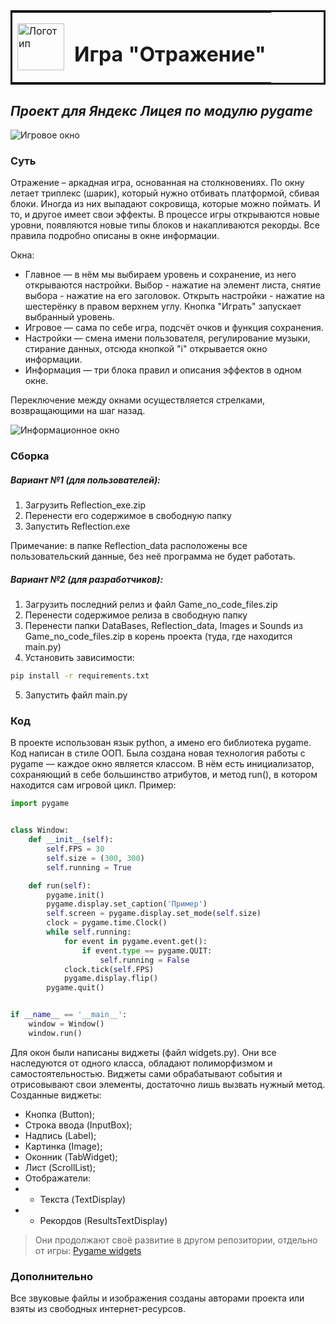 <table bordercolor="none">
  <tr>
    <td>
      <img src="https://thumb.cloud.mail.ru/weblink/thumb/xw1/xufG/NTsCn9B5R" alt="Логотип" width="75" height="75" />
    </td>
    <td>
      <h1>Игра "Отражение"</h1>
    </td>
  </tr>
</table>

## _Проект для Яндекс Лицея по модулю pygame_

![Игровое окно](https://thumb.cloud.mail.ru/weblink/thumb/xw1/mqaw/V33Ntjdj7)

### Суть
Отражение – аркадная игра, основанная на столкновениях. По окну летает триплекс (шарик), который нужно отбивать платформой, сбивая блоки. Иногда из них выпадают сокровища, которые можно поймать. И то, и другое имеет свои эффекты.
В процессе игры открываются новые уровни, появляются новые типы блоков и накапливаются рекорды. Все правила подробно описаны в окне информации.

Окна:
- Главное — в нём мы выбираем уровень и сохранение, из него открываются настройки.
Выбор - нажатие на элемент листа, снятие выбора - нажатие на его заголовок.
Открыть настройки - нажатие на шестерёнку в правом верхнем углу. Кнопка "Играть" запускает выбранный уровень.
- Игровое — сама по себе игра, подсчёт очков и функция сохранения.
- Настройки — смена имени пользователя, регулирование музыки, стирание данных, отсюда кнопкой "i" открывается окно информации.
- Информация — три блока правил и описания эффектов в одном окне.

Переключение между окнами осуществляется стрелками, возвращающими на шаг назад.

![Информационное окно](https://thumb.cloud.mail.ru/weblink/thumb/xw1/s8Xs/G8kYmY9oj)

### Сборка
##### Вариант №1 (для пользователей):
1. Загрузить Reflection_exe.zip
2. Перенести его содержимое в свободную папку
3. Запустить Reflection.exe

Примечание: в папке Reflection_data расположены все пользовательский данные, без неё программа не будет работать.

##### Вариант №2 (для разработчиков):
1. Загрузить последний релиз и файл Game_no_code_files.zip
2. Перенести содержимое релиза в свободную папку
3. Перенести папки DataBases, Reflection_data, Images и Sounds из Game_no_code_files.zip в корень проекта (туда, где находится main.py)
4. Установить зависимости:
```sh
pip install -r requirements.txt
```
5. Запустить файл main.py

### Код

В проекте использован язык python, а имено его библиотека pygame. Код написан в стиле ООП.
Была создана новая технология работы с pygame — каждое окно является классом. В нём есть инициализатор, сохраняющий в себе большинство атрибутов, и метод run(), в котором находится сам игровой цикл.
Пример:
```python
import pygame


class Window:
    def __init__(self):
        self.FPS = 30
        self.size = (300, 300)
        self.running = True

    def run(self):
        pygame.init()
        pygame.display.set_caption('Пример')
        self.screen = pygame.display.set_mode(self.size)
        clock = pygame.time.Clock()
        while self.running:
            for event in pygame.event.get():
                if event.type == pygame.QUIT:
                    self.running = False
            clock.tick(self.FPS)
            pygame.display.flip()
        pygame.quit()


if __name__ == '__main__':
    window = Window()
    window.run()
```

Для окон были написаны виджеты (файл widgets.py). Они все наследуются от одного класса, обладают полиморфизмом и самостоятельностью. Виджеты сами обрабатывают события и отрисовывают свои элементы, достаточно лишь вызвать нужный метод.
Созданные виджеты:
- Кнопка (Button);
- Строка ввода (InputBox);
- Надпись (Label);
- Картинка (Image);
- Оконник (TabWidget);
- Лист (ScrollList);
- Отображатели: 
- - Текста (TextDisplay)
- - Рекордов (ResultsTextDisplay)

> Они продолжают своё развитие в другом репозитории, отдельно от игры: [Pygame widgets](https://github.com/RostislavShishmarev/Pygame_Widgets)

### Дополнительно
Все звуковые файлы и изображения созданы авторами проекта или взяты из свободных интернет-ресурсов.
